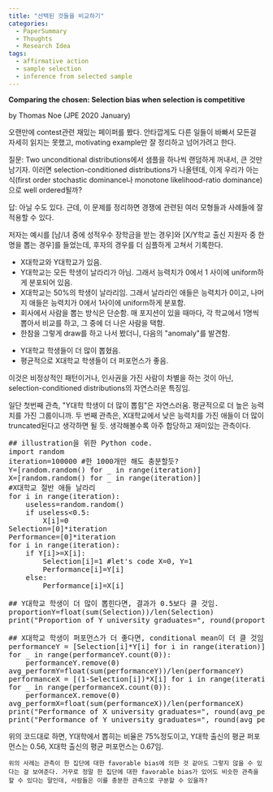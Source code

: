 ```yaml
---
title: "선택된 것들을 비교하기"
categories:
  - PaperSummary
  - Thoughts
  - Research Idea
tags:
  - affirmative action
  - sample selection
  - inference from selected sample
---
```


**Comparing the chosen: Selection bias when selection is competitive**

by Thomas Noe
(JPE 2020 January)

오랜만에 contest관련 재밌는 페이퍼를 봤다. 안타깝게도 다른 일들이 바빠서 모든걸 자세히 읽지는 못했고, motivating example만 잘 정리하고 넘어가려고 한다.

질문: Two unconditional distributions에서 샘플을 하나씩 랜덤하게 꺼내서, 큰 것만 남기자. 이러면 selection-conditioned distributions가 나올텐데, 이게 우리가 아는 식(first order stochastic dominance나 monotone likelihood-ratio dominance)으로 well ordered될까?

답: 아닐 수도 있다. 근데, 이 문제를 정리하면 경쟁에 관련된 여러 모형들과 사례들에 잘 적용할 수 있다.


저자는 예시를 \[남/녀 중에 성적우수 장학금을 받는 경우\]와 \[X/Y학교 출신 지원자 중 한 명을 뽑는 경우\]를 들었는데, 후자의 경우를 더 심플하게 고쳐서 기록한다.

* X대학교와 Y대학교가 있음.
* Y대학교는 모든 학생이 날라리가 아님. 그래서 능력치가 0에서 1 사이에 uniform하게 분포되어 있음.
* X대학교는 50%의 학생이 날라리임. 그래서 날라라인 애들은 능력치가 0이고, 나머지 애들은 능력치가 0에서 1사이에 uniform하게 분포함.
* 회사에서 사람을 뽑는 방식은 단순함. 매 포지션이 있을 때마다, 각 학교에서 1명씩 뽑아서 비교를 하고, 그 중에 더 나은 사람을 택함.
* 한참을 그렇게 draw를 하고 나서 봤더니, 다음의 "anomaly"를 발견함.


- Y대학교 학생들이 더 많이 뽑혔음.
- 평균적으로 X대학교 학생들이 더 퍼포먼스가 좋음.

이것은 비정상적인 패턴이거나, 인사권을 가진 사람이 차별을 하는 것이 아닌, selection-conditioned distributions의 자연스러운 특징임.

일단 첫번째 관측, "Y대학 학생이 더 많이 뽑힘"은 자연스러움. 평균적으로 더 높은 능력치를 가진 그룹이니까. 두 번째 관측은, X대학교에서 낮은 능력치를 가진 애들이 더 많이 truncated된다고 생각하면 될 듯. 생각해볼수록 아주 합당하고 재미있는 관측이다.


<pre>
## illustration을 위한 Python code.
import random
iteration=100000 #한 1000개만 해도 충분할듯?
Y=[random.random() for _ in range(iteration)]
X=[random.random() for _ in range(iteration)]
#X대학교 절반 애들 날라리
for i in range(iteration):
    useless=random.random() 
    if useless&lt;0.5:
        X[i]=0
Selection=[0]*iteration
Performance=[0]*iteration
for i in range(iteration):
    if Y[i]&gt;=X[i]:
        Selection[i]=1 #let's code X=0, Y=1
        Performance[i]=Y[i]
    else:
        Performance[i]=X[i]

## Y대학교 학생이 더 많이 뽑힌다면, 결과가 0.5보다 클 것임.
proportionY=float(sum(Selection))/len(Selection)
print("Proportion of Y university graduates=", round(proportionY,2))

## X대학교 학생이 퍼포먼스가 더 좋다면, conditional mean이 더 클 것임.
performanceY = [Selection[i]*Y[i] for i in range(iteration)]
for _ in range(performanceY.count(0)):
    performanceY.remove(0)
avg_performY=float(sum(performanceY))/len(performanceY)
performanceX = [(1-Selection[i])*X[i] for i in range(iteration)]
for _ in range(performanceX.count(0)):
    performanceX.remove(0)
avg_performX=float(sum(performanceX))/len(performanceX)
print("Performance of X university graduates=", round(avg_performX, 2))
print("Performance of Y university graduates=", round(avg_performY, 2))
</pre>

위의 코드대로 하면, Y대학에서 뽑히는 비율은 75%정도이고, Y대학 출신의 평균 퍼포먼스는 0.56, X대학 출신의 평균 퍼포먼스는 0.67임.

`위의 사례는 관측이 한 집단에 대한 favorable bias에 의한 것 같아도 그렇지 않을 수 있다는 걸 보여준다. 거꾸로 정말 한 집단에 대한 favorable bias가 있어도 비슷한 관측을 할 수 있다는 말인데, 사람들은 이를 충분한 관측으로 구분할 수 있을까?`
